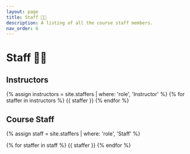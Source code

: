 ```yaml
---
layout: page
title: Staff 🧑‍🏫
description: A listing of all the course staff members.
nav_order: 6
---
```


# Staff 🧑‍🏫

## Instructors

{% assign instructors = site.staffers | where: 'role', 'Instructor' %}
{% for staffer in instructors %}
{{ staffer }}
{% endfor %}

## Course Staff

{% assign staff = site.staffers | where: 'role', 'Staff' %}
<div class="role">
  {% for staffer in staff %}
  {{ staffer }}
  {% endfor %}
</div>
